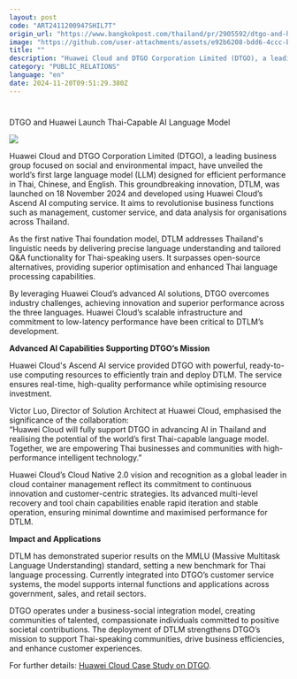 ```yaml
---
layout: post
code: "ART2411200947SHIL7T"
origin_url: "https://www.bangkokpost.com/thailand/pr/2905592/dtgo-and-huawei-launch-thai-capable-ai-language-model-"
image: "https://github.com/user-attachments/assets/e92b6208-bdd6-4ccc-b039-6007c0427b16"
title: ""
description: "Huawei Cloud and DTGO Corporation Limited (DTGO), a leading business group focused on social and environmental impact, have unveiled the world’s first large language model (LLM) designed for efficient performance in Thai, Chinese, and English. This groundbreaking innovation, DTLM, was launched on 18 November 2024 and developed using Huawei Cloud’s Ascend AI computing service. It aims to  revolutionise business functions such as management, customer service, and data analysis for organisations across Thailand."
category: "PUBLIC_RELATIONS"
language: "en"
date: 2024-11-20T09:51:29.380Z
---
```


# 

DTGO and Huawei Launch Thai-Capable AI Language Model

![](https://github.com/user-attachments/assets/0bebf58e-66bc-4609-8e38-b3a448b2ef7c)

Huawei Cloud and DTGO Corporation Limited (DTGO), a leading business group focused on social and environmental impact, have unveiled the world’s first large language model (LLM) designed for efficient performance in Thai, Chinese, and English. This groundbreaking innovation, DTLM, was launched on 18 November 2024 and developed using Huawei Cloud’s Ascend AI computing service. It aims to revolutionise business functions such as management, customer service, and data analysis for organisations across Thailand. 

As the first native Thai foundation model, DTLM addresses Thailand's linguistic needs by delivering precise language understanding and tailored Q&A functionality for Thai-speaking users. It surpasses open-source alternatives, providing superior optimisation and enhanced Thai language processing capabilities. 

By leveraging Huawei Cloud’s advanced AI solutions, DTGO overcomes industry challenges, achieving innovation and superior performance across the three languages. Huawei Cloud’s scalable infrastructure and commitment to low-latency performance have been critical to DTLM’s development. 

**Advanced AI Capabilities Supporting DTGO’s Mission** 

Huawei Cloud's Ascend AI service provided DTGO with powerful, ready-to-use computing resources to efficiently train and deploy DTLM. The service ensures real-time, high-quality performance while optimising resource investment. 

Victor Luo, Director of Solution Architect at Huawei Cloud, emphasised the significance of the collaboration:   
“Huawei Cloud will fully support DTGO in advancing AI in Thailand and realising the potential of the world’s first Thai-capable language model. Together, we are empowering Thai businesses and communities with high-performance intelligent technology.” 

Huawei Cloud’s Cloud Native 2.0 vision and recognition as a global leader in cloud container management reflect its commitment to continuous innovation and customer-centric strategies. Its advanced multi-level recovery and tool chain capabilities enable rapid iteration and stable operation, ensuring minimal downtime and maximised performance for DTLM. 

**Impact and Applications** 

DTLM has demonstrated superior results on the MMLU (Massive Multitask Language Understanding) standard, setting a new benchmark for Thai language processing. Currently integrated into DTGO’s customer service systems, the model supports internal functions and applications across government, sales, and retail sectors. 

DTGO operates under a business-social integration model, creating communities of talented, compassionate individuals committed to positive societal contributions. The deployment of DTLM strengthens DTGO’s mission to support Thai-speaking communities, drive business efficiencies, and enhance customer experiences. 

For further details: [Huawei Cloud Case Study on DTGO](https://www.huaweicloud.com/intl/en-us/cases/dtgo.html).
